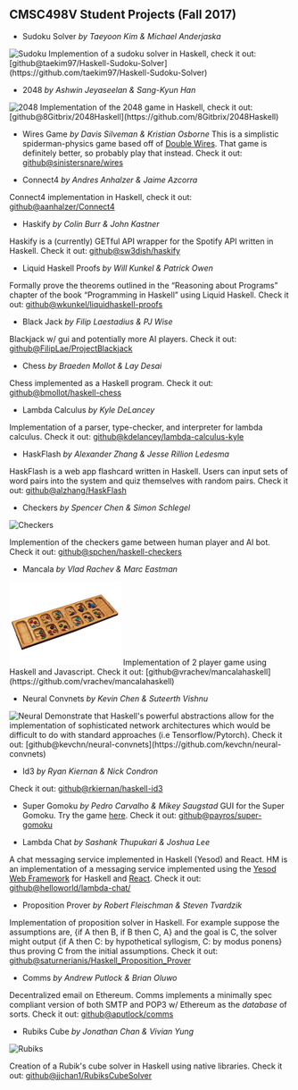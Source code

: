 CMSC498V Student Projects (Fall 2017)
-------------------------------------

- Sudoku Solver *by Taeyoon Kim & Michael Anderjaska*

<img src="https://camo.githubusercontent.com/d9b8c48683900afe9f3101ff3f647906c99d17ee/68747470733a2f2f75706c6f61642e77696b696d656469612e6f72672f77696b6970656469612f636f6d6d6f6e732f7468756d622f652f65302f5375646f6b755f50757a7a6c655f62795f4c32472d32303035303731345f7374616e64617264697a65645f6c61796f75742e7376672f3132303070782d5375646f6b755f50757a7a6c655f62795f4c32472d32303035303731345f7374616e64617264697a65645f6c61796f75742e7376672e706e67" alt="Sudoku" style="width: 200px;"/>
Implemention of a sudoku solver in Haskell, 
check it out:
[github@taekim97/Haskell-Sudoku-Solver](https://github.com/taekim97/Haskell-Sudoku-Solver)

- 2048 *by Ashwin Jeyaseelan & Sang-Kyun Han*

<img src="https://user-images.githubusercontent.com/11791254/33588803-c51f3310-d942-11e7-9d33-38c06214465c.png" alt="2048" style="width: 200px;"/>
Implementation of the 2048 game in Haskell, 
check it out: 
[github@8Gitbrix/2048Haskell](https://github.com/8Gitbrix/2048Haskell)

- Wires Game *by Davis Silveman & Kristian Osborne* 
This is a simplistic spiderman-physics game based off of [Double Wires](http://www.freewebarcade.com/game/double-wires/). That game is definitely better, so probably play that instead.
Check it out:
[github@sinistersnare/wires](https://github.com/sinistersnare/wires)

- Connect4 *by Andres Anhalzer & Jaime Azcorra*

Connect4 implementation in Haskell, 
check it out: 
[github@aanhalzer/Connect4](https://github.com/aanhalzer/Connect4)

- Haskify *by Colin Burr & John Kastner*

Haskify is a (currently) GETful API wrapper for the Spotify API written in Haskell. 
Check it out: 
[github@sw3dish/haskify](https://github.com/sw3dish/haskify)


- Liquid Haskell Proofs *by Will Kunkel & Patrick Owen*

Formally prove the theorems outlined in the “Reasoning about Programs” chapter of the book “Programming in Haskell” using Liquid Haskell.
Check it out: 
[github@wkunkel/liquidhaskell-proofs](https://github.com/wkunkel/liquidhaskell-proofs)

- Black Jack *by Filip Laestadius & PJ Wise*

Blackjack w/ gui and potentially more AI players.
Check it out: 
[github@FilipLae/ProjectBlackjack](https://github.com/FilipLae/ProjectBlackjack)

- Chess *by Braeden Mollot & Lay Desai*

Chess implemented as a Haskell program.
Check it out: 
[github@bmollot/haskell-chess](https://github.com/bmollot/haskell-chess)

- Lambda Calculus *by Kyle DeLancey*

Ιmplementation of a 
parser, type-checker, and interpreter for lambda calculus. 
Check it out: 
[github@kdelancey/lambda-calculus-kyle](https://github.com/kdelancey/lambda-calculus-kyle/tree/master/src)


- HaskFlash *by Alexander Zhang & Jesse Rillion Ledesma*

HaskFlash is a web app flashcard written in Haskell. Users can input sets of word pairs into the system and quiz themselves with random pairs.
Check it out: 
[github@alzhang/HaskFlash](https://github.com/alzhang/HaskFlash)

- Checkers *by Spencer Chen & Simon Schlegel*

<img src="https://camo.githubusercontent.com/83e864b5f3d668316ea6fd0435b96a57419bc289/68747470733a2f2f63646e2e706978616261792e636f6d2f70686f746f2f323031322f30342f31322f31322f35342f636865636b65722d32393931315f3936305f3732302e706e67" alt="Checkers" style="width: 200px;"/>

Implemention of the checkers game between human player and AI bot. 
Check it out: 
[github@spchen/haskell-checkers](https://github.com/spchen/haskell-checkers)

- Mancala *by Vlad Rachev & Marc Eastman*

<img src="https://raw.githubusercontent.com/vrachev/mancalahaskell/master/mancala.jpg" alt="mancala board" style="width: 200px;"/>
Implementation of 2 player game using Haskell and Javascript.
Check it out:
[github@vrachev/mancalahaskell](https://github.com/vrachev/mancalahaskell)

- Neural Convnets *by Kevin Chen & Suteerth Vishnu*

<img src="https://user-images.githubusercontent.com/13123651/33686363-a47288f4-daa2-11e7-867f-351855631fc2.jpg" alt="Neural" style="width: 200px;"/>
Demonstrate that Haskell's powerful abstractions allow for the implementation of sophisticated network architectures which would be difficult to do with standard approaches (i.e Tensorflow/Pytorch).
Check it out: 
[github@kevchn/neural-convnets](https://github.com/kevchn/neural-convnets)

- Id3 *by Ryan Kiernan & Nick Condron*

Check it out:
[github@rkiernan/haskell-id3](https://github.com/rkiernan/haskell-id3)

- Super Gomoku *by Pedro Carvalho & Mikey Saugstad*
GUI for the Super Gomoku. Try the game [here](https://super-gomoku.herokuapp.com/).
Check it out: 
[github@payros/super-gomoku](https://github.com/payros/super-gomoku)

- Lambda Chat *by Sashank Thupukari & Joshua Lee*

A chat messaging service implemented in Haskell (Yesod) and React.
HM is an implementation of a messaging service implemented using the [Yesod Web Framework](https://www.yesodweb.com/) for Haskell and [React](https://reactjs.org/).
Check it out:
[github@helloworld/lambda-chat/
](https://github.com/helloworld/lambda-chat/)

- Proposition Prover *by Robert Fleischman & Steven Tvardzik*

Implementation of proposition solver in Haskell.
For example suppose the assumptions are, {if A then B, if B then C, A} and the goal is C, the solver might output {if A then C: by hypothetical syllogism, C: by modus ponens} thus proving C from the initial assumptions.
Check it out: 
[github@saturnerianis/Haskell_Proposition_Prover](https://github.com/saturnerianis/Haskell_Proposition_Prover)

- Comms *by Andrew Putlock & Brian Oluwo*

Decentralized email on Ethereum.
Comms implements a minimally spec compliant version of both SMTP and POP3 w/ Ethereum as the *database* of sorts.
Check it out:
[github@aputlock/comms](https://github.com/aputlock/comms)

- Rubiks Cube *by Jonathan Chan & Vivian Yung*

<img src="https://camo.githubusercontent.com/94c36484acf85d68e5c38af606b63c351b1a3f72/68747470733a2f2f617a736369746563682e636f6d2f2f77702d636f6e74656e742f75706c6f6164732f323031342f30352f727562696b736c6f676f2e6a7067" alt="Rubiks" style="width: 200px;"/>

Creation of a Rubik's cube solver in Haskell using native libraries.
Check it out:
[github@jjchan1/RubiksCubeSolver](https://github.com/jjchan1/RubiksCubeSolver
)


